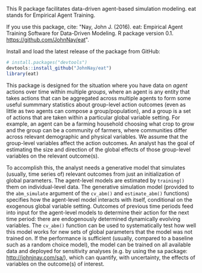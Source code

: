 <!-- README.md is generated from README.Rmd. Please edit that file -->
This R package facilitates data-driven agent-based simulation modeling. eat stands for Empirical Agent Training.

If you use this package, cite: "Nay, John J. (2016). eat: Empirical Agent Training Software for Data-Driven Modeling. R package version 0.1. <https://github.com/JohnNay/eat>".

Install and load the latest release of the package from GitHub:

``` r
# install.packages("devtools")
devtools::install_github("JohnNay/eat")
library(eat)
```

This package is designed for the situation where you have data on *agent* actions over time within multiple *groups*, where an agent is any entity that takes actions that can be aggregated across multiple agents to form some useful summmary statistics about group-level action outcomes (even as little as two agents can compose a group/population), and a group is a set of actions that are taken within a particular global variable setting. For example, an agent can be a farming household choosing what crop to grow and the group can be a community of farmers, where communities differ across relevant demographic and physical variables. We assume that the group-level variables affect the action outcomes. An analyst has the goal of estimating the size and direction of the global effects of those group-level variables on the relevant outcome(s).

To accomplish this, the analyst needs a generative model that simulates (usually, time series of) relevant outcomes from just an initialization of global parameters. The agent-level models are estimated by `training()` them on individual-level data. The generative simulation model (provided to the `abm_simulate` argument of the `cv_abm()` and `estimate_abm()` functions) specifies how the agent-level model interacts with itself, conditional on the exogenous global variable setting. Outcomes of previous time periods feed into input for the agent-level models to determine their action for the next time period: there are endogenously determined dynamically evolving variables. The `cv_abm()` function can be used to systematically test how well this model works for new sets of global parameters that the model was not trained on. If the performance is sufficient (usually, compared to a baseline such as a random choice model), the model can be trained on all available data and deployed for sensitivity analyses (e.g. by using the sa package: <http://johnjnay.com/sa/>), which can quantify, with uncertainty, the effects of variables on the outcome(s) of interest.
